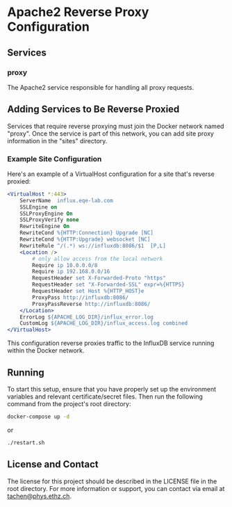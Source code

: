 # Apache2 Reverse Proxy Configuration

## Services

### proxy

The Apache2 service responsible for handling all proxy requests.

## Adding Services to Be Reverse Proxied

Services that require reverse proxying must join the Docker network named "proxy". Once the service is part of this network, you can add site proxy information in the "sites" directory.

### Example Site Configuration

Here's an example of a VirtualHost configuration for a site that's reverse proxied:

```apache
<VirtualHost *:443>
    ServerName  influx.eqe-lab.com
    SSLEngine on
    SSLProxyEngine On
    SSLProxyVerify none
    RewriteEngine On
    RewriteCond %{HTTP:Connection} Upgrade [NC]
    RewriteCond %{HTTP:Upgrade} websocket [NC]
    RewriteRule ^/(.*) ws://influxdb:8086/$1  [P,L]
    <Location />
        # only allow access from the local network
        Require ip 10.0.0.0/8
        Require ip 192.168.0.0/16
        RequestHeader set X-Forwarded-Proto "https"
        RequestHeader set "X-Forwarded-SSL" expr=%{HTTPS}
        RequestHeader set Host %{HTTP_HOST}e
        ProxyPass http://influxdb:8086/
        ProxyPassReverse http://influxdb:8086/
    </Location>   
    ErrorLog ${APACHE_LOG_DIR}/influx_error.log
    CustomLog ${APACHE_LOG_DIR}/influx_access.log combined 
</VirtualHost>
```

This configuration reverse proxies traffic to the InfluxDB service running within the Docker network.

## Running

To start this setup, ensure that you have properly set up the environment variables and relevant certificate/secret files. Then run the following command from the project's root directory:

```bash
docker-compose up -d
```

or

```bash
./restart.sh
```

## License and Contact

The license for this project should be described in the LICENSE file in the root directory. For more information or support, you can contact via email at tachen@phys.ethz.ch.
